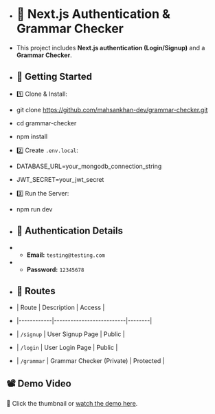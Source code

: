 - # 🚀 Next.js Authentication & Grammar Checker

- This project includes **Next.js authentication (Login/Signup)** and a **Grammar Checker**.

- ## 🔧 Getting Started

- 1️⃣ Clone & Install:

- git clone https://github.com/mahsankhan-dev/grammar-checker.git
- cd grammar-checker
- npm install

- 2️⃣ Create `.env.local`:

- DATABASE_URL=your_mongodb_connection_string
- JWT_SECRET=your_jwt_secret

- 3️⃣ Run the Server:
- npm run dev

- ## 🔐 Authentication Details
- - **Email:** `testing@testing.com`
- - **Password:** `12345678`

- ## 🚦 Routes
- | Route | Description | Access |
- |------------|--------------------------|--------|
- | `/signup` | User Signup Page | Public |
- | `/login` | User Login Page | Public |
- | `/grammar` | Grammar Checker (Private) | Protected |

## 📽️ Demo Video

🔹 Click the thumbnail or [watch the demo here](https://streamable.com/o7ly36).
